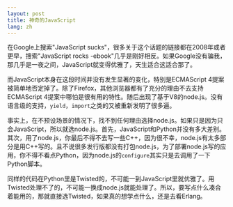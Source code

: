 ```yaml
---
layout: post
title: 神奇的JavaScript
lang: zh
---
```



在Google上搜索"JavaScript sucks"，很多关于这个话题的链接都在2008年或者更早，搜索"JavaScript rocks -ebook"几乎是刚好相反。如果Google没有骗我，那几乎是一夜之间，JavaScript就变得优雅了，天生适合这适合那了。

而JavaScript本身在这段时间并没有发生显著的变化，特别是ECMAScript 4提案被简单地否定掉了。除了Firefox，其他浏览器都有了充分的理由不去支持ECMAScript 4提案中哪怕是很有用的特性。随后出现了基于V8的node.js。没有语言级的支持，`yield`，`import`之类的又被重新发明了很多遍。

事实上，在不预设场景的情况下，找不到任何理由选择node.js。如果只是因为只会JavaScript，所以就选node.js。首先，JavaScript和Python并没有多大差别。其次，用了node.js，你最后不得不去写一些C++，因为很不幸，node.js有太多部分是用C++写的。且不说很多发行版都没有打包node.js，为了部署node.js写的应用，你不得不看点Python，因为node.js的`configure`其实只是去调用了一下Python脚本。

同样的代码在Python里是Twisted的，不可能一到JavaScript里就优雅了。用Twisted处理不了的，不可能一换成node.js就能处理了。所以，要写点什么凑合着能用的，那就直接选Twisted，如果真的想学点什么，还是去看Erlang。


